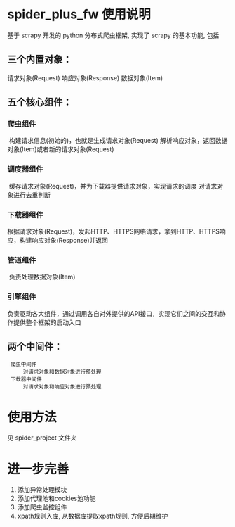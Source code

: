 # spider_plus_fw 使用说明

基于 scrapy 开发的 python 分布式爬虫框架, 实现了 scrapy 的基本功能, 包括

## 三个内置对象：

 请求对象(Request)
 响应对象(Response)
 数据对象(Item)

## 五个核心组件：

 ### 爬虫组件
​     构建请求信息(初始的)，也就是生成请求对象(Request)
​     解析响应对象，返回数据对象(Item)或者新的请求对象(Request)

### 调度器组件
​     缓存请求对象(Request)，并为下载器提供请求对象，实现请求的调度
​     对请求对象进行去重判断

### 下载器组件
​     根据请求对象(Request)，发起HTTP、HTTPS网络请求，拿到HTTP、HTTPS响应，构建响应对象(Response)并返回
### 管道组件
​     负责处理数据对象(Item)
### 引擎组件
​     负责驱动各大组件，通过调用各自对外提供的API接口，实现它们之间的交互和协作
​     提供整个框架的启动入口

## 两个中间件：

```
 爬虫中间件
     对请求对象和数据对象进行预处理
 下载器中间件
     对请求对象和响应对象进行预处理
```

# 使用方法

见 spider_project 文件夹

# 进一步完善

1. 添加异常处理模块
2. 添加代理池和cookies池功能
3. 添加爬虫监控组件
4. xpath规则入库, 从数据库提取xpath规则, 方便后期维护

